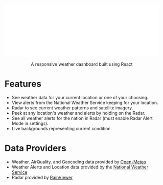 ![Tornadic Full Text Logo](https://github.com/adbole/Tornadic/blob/master/src/svgs/icon/tornadic-full.svg)

<p align="center">A responsive weather dashboard built using React</p>

# Features
- See weather data for your current location or one of your choosing.
- View alerts from the National Weather Service keeping for your location.
- Radar to see current weather patterns and satellite imagery.
- Peek at any location's weather and alerts by holding on the Radar.
- See all weather alerts for the nation in Radar (must enable Radar Alert Mode in settings).
- Live backgrounds representing current condition.

# Data Providers
- Weather, AirQuality, and Geocoding data provided by [Open-Meteo](https://open-meteo.com/)
- Weather Alerts and Location data provided by the [National Weather Service](https://www.weather.gov/documentation/services-web-api)
- Radar provided by [RainViewer](https://www.rainviewer.com/)
